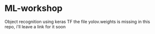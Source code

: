 # ML-workshop
Object recognition using keras TF
the file yolov.weights is missing in this repo, i'll leave a link for it soon
